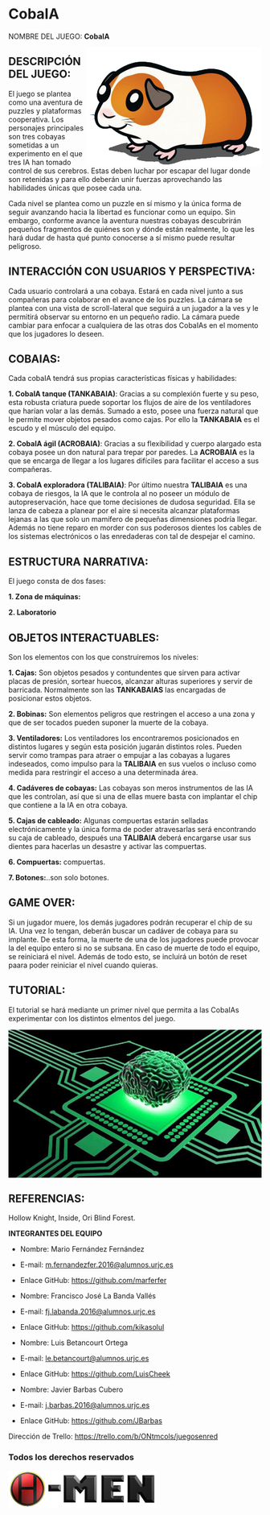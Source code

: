 # CobaIA

NOMBRE DEL JUEGO:
<b>CobaIA</b>


<img src="imgs/Cobaya2.png" align="right">

<h2>DESCRIPCIÓN DEL JUEGO:</h2>
<p>El juego se plantea como una aventura de puzzles y plataformas cooperativa. Los personajes principales son tres cobayas sometidas a un experimento en el que tres IA han tomado control de sus cerebros.
Estas deben luchar por escapar del lugar donde son retenidas y para ello deberán unir fuerzas aprovechando las habilidades únicas que posee cada una.</p>
  
<p>Cada nivel se plantea como un puzzle en sí mismo y la única forma de seguir avanzando hacia la libertad es funcionar como un equipo.
Sin embargo, conforme avance la aventura nuestras cobayas descubrirán pequeños fragmentos de quiénes son y dónde están realmente, lo que les hará dudar de hasta qué punto conocerse a sí mismo puede resultar peligroso.</p>

<h2> INTERACCIÓN CON USUARIOS Y PERSPECTIVA: </h2>
<p>Cada usuario controlará a una cobaya. Estará en cada nivel junto a sus compañeras para colaborar en el avance de los puzzles. La cámara se plantea con una vista de scroll-lateral que seguirá a un jugador a la ves y le permitirá observar su entorno en un pequeño radio. La cámara puede cambiar para enfocar a cualquiera de las otras dos CobaIAs en el momento que los jugadores lo deseen.</p>

<h2> COBAIAS: </h2>
<p>Cada cobaIA tendrá sus propias características físicas y habilidades:</p>
<p><b>1. CobaIA tanque (TANKABAIA)</b>: Gracias a su complexión fuerte y su peso, esta robusta criatura puede soportar los flujos de aire de los ventiladores que harían volar a las demás. Sumado a esto, posee una fuerza natural que le permite mover objetos pesados como cajas. Por ello la <b>TANKABAIA</b> es el escudo y el músculo del equipo.</p>
<p><b>2. CobaIA ágil (ACROBAIA)</b>: Gracias a su flexibilidad y cuerpo alargado esta cobaya posee un don natural para trepar por paredes. La <b>ACROBAIA</b> es la que se encarga de llegar a los lugares difíciles para facilitar el acceso a sus compañeras.</p>
<p><b>3. CobaIA exploradora (TALIBAIA)</b>: Por último nuestra <b>TALIBAIA</b> es una cobaya de riesgos, la IA que le controla al no poseer un módulo de autopreservación, hace que tome decisiones de dudosa seguridad. Ella se lanza de cabeza a planear por el aire si necesita alcanzar plataformas lejanas a las que solo un mamífero de pequeñas dimensiones podría llegar. Además no tiene reparo en morder con sus poderosos dientes los cables de los sistemas electrónicos o las enredaderas con tal de despejar el camino.</p>

<h2> ESTRUCTURA NARRATIVA: </h2>
<p>El juego consta de dos fases:</p>
<p><b>1. Zona de máquinas:</b></p>
<p><b>2. Laboratorio</b></p>

<h2> OBJETOS INTERACTUABLES: </h2>
<p>Son los elementos con los que construiremos los niveles:</p>
<p><b>1. Cajas:</b> Son objetos pesados y contundentes que sirven para activar placas de presión, sortear huecos, alcanzar alturas superiores y servir de barricada. Normalmente son las <b>TANKABAIAS</b> las encargadas de posicionar estos objetos.</p>
<p><b>2. Bobinas:</b> Son elementos peligros que restringen el acceso a una zona y que de ser tocados pueden suponer la muerte de la cobaya.</p>
<p><b>3. Ventiladores:</b> Los ventiladores los encontraremos posicionados en distintos lugares y según esta posición jugarán distintos roles. Pueden servir como trampas para atraer o empujar a las cobayas a lugares indeseados, como impulso para la <b>TALIBAIA</b> en sus vuelos o incluso como medida para restringir el acceso a una determinada área.</p>
<p><b>4. Cadáveres de cobayas:</b> Las cobayas son meros instrumentos de las IA que les controlan, así que si una de ellas muere basta con implantar el chip que contiene a la IA en otra cobaya.</p>
<p><b>5. Cajas de cableado:</b> Algunas compuertas estarán selladas electrónicamente y la única forma de poder atravesarlas será encontrando su caja de cableado, después una <b>TALIBAIA</b> deberá encargarse usar sus dientes para hacerlas un desastre y activar las compuertas.</p>
<p><b>6. Compuertas:</b> compuertas.</p>
<p><b>7. Botones:</b>..son solo botones.</p>

<h2> GAME OVER: </h2>
<p>Si un jugador muere, los demás jugadores podrán recuperar el chip de su IA. Una vez lo tengan, deberán buscar un cadáver de cobaya para su implante. De esta forma, la muerte de una de los jugadores puede provocar la del equipo entero si no se subsana. En caso de muerte de todo el equipo, se reiniciará el nivel. Además de todo esto, se incluirá un botón de reset paara poder reiniciar el nivel cuando quieras.</p>

<h2> TUTORIAL: </h2>
<p>El tutorial se hará mediante un primer nivel que permita a las CobaIAs experimentar con los distintos elmentos del juego.</p>

<img src="imgs/chip.jpg" align="center">

<h2>REFERENCIAS:</h2>
<p>Hollow Knight, Inside, Ori Blind Forest.</p>

<b>INTEGRANTES DEL EQUIPO</b>
- Nombre: Mario Fernández Fernández	
- E-mail: m.fernandezfer.2016@alumnos.urjc.es
- Enlace GitHub: https://github.com/marferfer 


- Nombre: Francisco José La Banda Vallés
- E-mail: fj.labanda.2016@alumnos.urjc.es
- Enlace GitHub: https://github.com/kikasolul 

- Nombre: Luis Betancourt Ortega
- E-mail: le.betancourt@alumnos.urjc.es
- Enlace GitHub: https://github.com/LuisCheek  

- Nombre: Javier Barbas Cubero
- E-mail: j.barbas.2016@alumnos.urjc.es
- Enlace GitHub: https://github.com/JBarbas

Dirección de Trello:
https://trello.com/b/ONtmcols/juegosenred

<h3>Todos los derechos reservados</h3>

<img src="imgs/H-MEN_logo.png"> 
